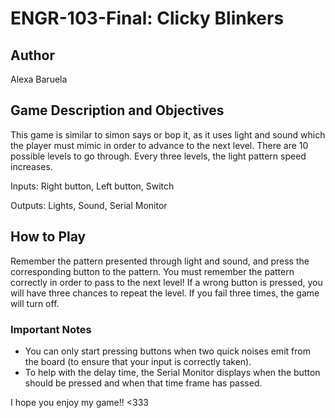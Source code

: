 # ENGR-103-Final: Clicky Blinkers
## Author
Alexa Baruela

## Game Description and Objectives
This game is similar to simon says or bop it, as it uses light and sound which the player must mimic in order to advance to the next level.  There are 10 possible levels to go through.  Every three levels, the light pattern speed increases.

Inputs: Right button, Left button, Switch

Outputs: Lights, Sound, Serial Monitor

## How to Play 
Remember the pattern presented through light and sound, and press the corresponding button to the pattern.  You must remember the pattern correctly in order to pass to the next level!  If a wrong button is pressed, you will have three chances to repeat the level.  If you fail three times, the game will turn off.  

### Important Notes
- You can only start pressing buttons when two quick noises emit from the board (to ensure that your input is correctly taken).
- To help with the delay time, the Serial Monitor displays when the button should be pressed and when that time frame has passed.

I hope you enjoy my game!! <333

